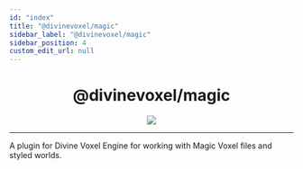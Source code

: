 ```yaml
---
id: "index"
title: "@divinevoxel/magic"
sidebar_label: "@divinevoxel/magic"
sidebar_position: 4
custom_edit_url: null
---
```


<h1 align="center">
@divinevoxel/magic
</h1>

<p align="center">
<img src="https://divine-star-software.github.io/DigitalAssets/images/logo-small.png"/>
</p>

---

A plugin for Divine Voxel Engine for working with Magic Voxel files and styled worlds.
